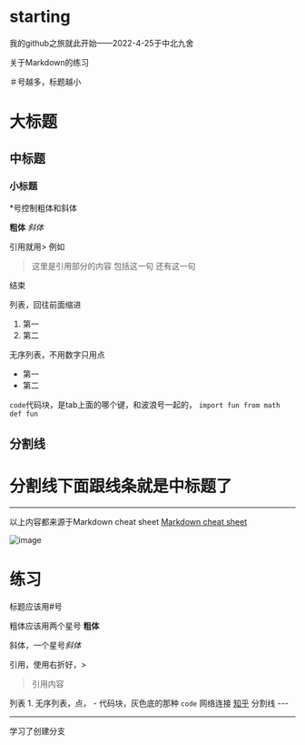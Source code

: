 # starting
我的github之旅就此开始——2022-4-25于中北九舍

关于Markdown的练习

＃号越多，标题越小

# 大标题
## 中标题
### 小标题

*号控制粗体和斜体

**粗体**
*斜体*

引用就用>
例如
> 这里是引用部分的内容
> 包括这一句
> 还有这一句

结束


列表，回往前面缩进
1. 第一
2. 第二

无序列表，不用数字只用点
- 第一
- 第二

`code`代码块，是tab上面的哪个键，和波浪号一起的，
`import fun from math
def fun`



分割线
---

# 分割线下面跟线条就是中标题了


---


以上内容都来源于Markdown cheat sheet 
[Markdown cheat sheet](https://www.markdownguide.org/cheat-sheet/)

![image](https://user-images.githubusercontent.com/61634456/165071354-a7fc6b9b-54f1-46cd-9da5-ff5ed4f92b66.png)



# 练习

标题应该用#号

粗体应该用两个星号 **粗体**

斜体，一个星号*斜体*

引用，使用右折好，>
>引用内容

列表 1.
无序列表，点， -
代码块，灰色底的那种 `code`
网络连接 [知乎](https：//www.zhihu.com)
分割线 ---


---

学习了创建分支
